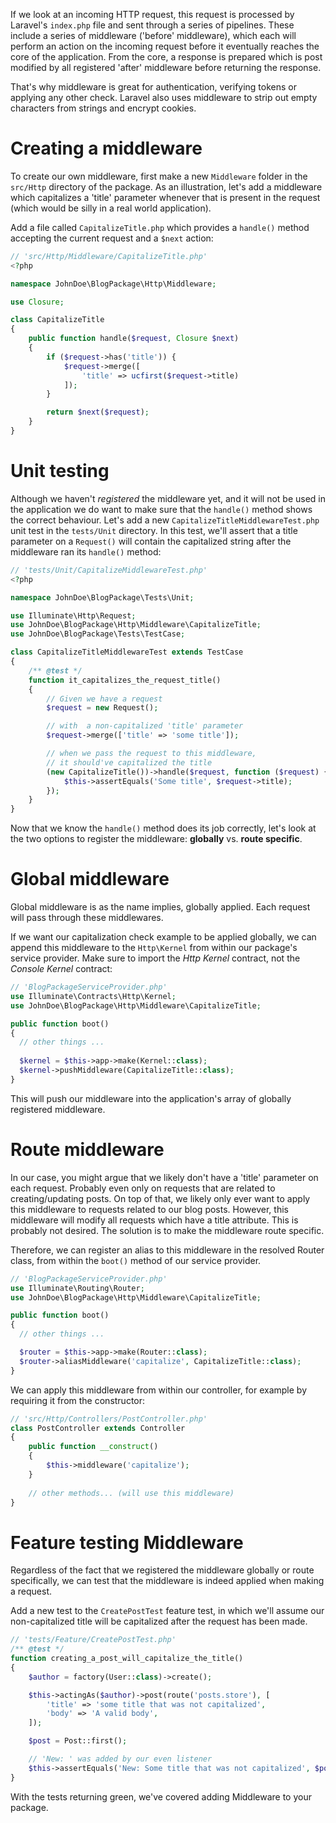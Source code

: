 If we look at an incoming HTTP request, this request is processed by Laravel's `index.php` file and sent through a series of pipelines. These include a series of middleware ('before' middleware), which each will perform an action on the incoming request before it eventually reaches the core of the application. From the core, a response is prepared which is post modified by all registered 'after' middleware before returning the response.

That's why middleware is great for authentication, verifying tokens or applying any other check. Laravel also uses middleware to strip out empty characters from strings and encrypt cookies. 

# Creating a middleware
To create our own middleware, first make a new `Middleware` folder in the `src/Http` directory of the package. As an illustration, let's add a middleware which capitalizes a 'title' parameter whenever that is present in the request (which would be silly in a real world application). 

Add a file called `CapitalizeTitle.php` which provides a `handle()` method accepting the current request and a `$next` action:

```php
// 'src/Http/Middleware/CapitalizeTitle.php'
<?php

namespace JohnDoe\BlogPackage\Http\Middleware;

use Closure;

class CapitalizeTitle
{
    public function handle($request, Closure $next)
    {
        if ($request->has('title')) {
            $request->merge([
                'title' => ucfirst($request->title)
            ]);
        }

        return $next($request);
    }
}﻿
```

# Unit testing
Although we haven't *registered* the middleware yet, and it will not be used in the application we do want to make sure that the `handle()` method shows the correct behaviour. Let's add a new `CapitalizeTitleMiddlewareTest.php` unit test in the `tests/Unit` directory. In this test, we'll assert that a title parameter on a `Request()` will contain the capitalized string after the middleware ran its `handle()` method:

```php
// 'tests/Unit/CapitalizeMiddlewareTest.php'
<?php

namespace JohnDoe\BlogPackage\Tests\Unit;

use Illuminate\Http\Request;
use JohnDoe\BlogPackage\Http\Middleware\CapitalizeTitle;
use JohnDoe\BlogPackage\Tests\TestCase;

class CapitalizeTitleMiddlewareTest extends TestCase
{
    /** @test */
    function it_capitalizes_the_request_title()
    {
        // Given we have a request
        $request = new Request();

        // with  a non-capitalized 'title' parameter
        $request->merge(['title' => 'some title']);

        // when we pass the request to this middleware,
        // it should've capitalized the title
        (new CapitalizeTitle())->handle($request, function ($request) {
            $this->assertEquals('Some title', $request->title);
        });
    }
}﻿
```

Now that we know the `handle()` method does its job correctly, let's look at the two options to register the middleware: **globally** vs. **route specific**.

# Global middleware
Global middleware is as the name implies, globally applied. Each request will pass through these middlewares.

If we want our capitalization check example to be applied globally, we can append this middleware to the `Http\Kernel` from within our package's service provider. Make sure to import the *Http Kernel* contract, not the *Console Kernel* contract:

```php
// 'BlogPackageServiceProvider.php'
use Illuminate\Contracts\Http\Kernel;
use JohnDoe\BlogPackage\Http\Middleware\CapitalizeTitle;

public function boot()
{
  // other things ... 
﻿
  $kernel = $this->app->make(Kernel::class);
  $kernel->pushMiddleware(CapitalizeTitle::class);
}﻿
```

This will push our middleware into the application's array of globally registered middleware.

# Route middleware
In our case, you might argue that we likely don't have a 'title' parameter on each request. Probably even only on requests that are related to creating/updating posts. On top of that, we likely only ever want to apply this middleware to requests related to our blog posts. However, this middleware will modify all requests which have a title attribute. This is probably not desired. The solution is to make the middleware route specific.

Therefore, we can register an alias to this middleware in the resolved Router class, from within the `boot()` method of our service provider.

```php
// 'BlogPackageServiceProvider.php'
use Illuminate\Routing\Router;
use JohnDoe\BlogPackage\Http\Middleware\CapitalizeTitle;

public function boot()
{
  // other things ...

  $router = $this->app->make(Router::class);
  $router->aliasMiddleware('capitalize', CapitalizeTitle::class);
}﻿
```

We can apply this middleware from within our controller, for example by requiring it from the constructor:

```php
// 'src/Http/Controllers/PostController.php'
class PostController extends Controller
{
    public function __construct()
    {
        $this->middleware('capitalize');
    }
﻿
    // other methods... (will use this middleware)
}
```

# Feature testing Middleware
Regardless of the fact that we registered the middleware globally or route specifically, we can test that the middleware is indeed applied when making a request.

Add a new test to the `CreatePostTest` feature test, in which we'll assume our non-capitalized title will be capitalized after the request has been made.

```php
// 'tests/Feature/CreatePostTest.php'
/** @test */
function creating_a_post_will_capitalize_the_title()
{
    $author = factory(User::class)->create();

    $this->actingAs($author)->post(route('posts.store'), [
        'title' => 'some title that was not capitalized',
        'body' => 'A valid body',
    ]);

    $post = Post::first();

    // 'New: ' was added by our even listener
    $this->assertEquals('New: Some title that was not capitalized', $post->title);
}
```

With the tests returning green, we've covered adding Middleware to your package.

